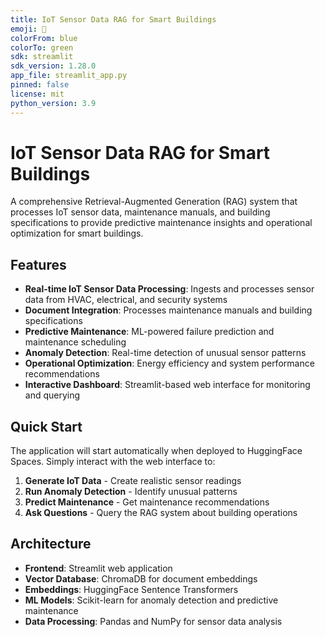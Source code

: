 ```yaml
---
title: IoT Sensor Data RAG for Smart Buildings
emoji: 🏢
colorFrom: blue
colorTo: green
sdk: streamlit
sdk_version: 1.28.0
app_file: streamlit_app.py
pinned: false
license: mit
python_version: 3.9
---
```


# IoT Sensor Data RAG for Smart Buildings

A comprehensive Retrieval-Augmented Generation (RAG) system that processes IoT sensor data, maintenance manuals, and building specifications to provide predictive maintenance insights and operational optimization for smart buildings.

## Features

- **Real-time IoT Sensor Data Processing**: Ingests and processes sensor data from HVAC, electrical, and security systems
- **Document Integration**: Processes maintenance manuals and building specifications  
- **Predictive Maintenance**: ML-powered failure prediction and maintenance scheduling
- **Anomaly Detection**: Real-time detection of unusual sensor patterns
- **Operational Optimization**: Energy efficiency and system performance recommendations
- **Interactive Dashboard**: Streamlit-based web interface for monitoring and querying

## Quick Start

The application will start automatically when deployed to HuggingFace Spaces. Simply interact with the web interface to:

1. **Generate IoT Data** - Create realistic sensor readings
2. **Run Anomaly Detection** - Identify unusual patterns
3. **Predict Maintenance** - Get maintenance recommendations
4. **Ask Questions** - Query the RAG system about building operations

## Architecture

- **Frontend**: Streamlit web application
- **Vector Database**: ChromaDB for document embeddings
- **Embeddings**: HuggingFace Sentence Transformers
- **ML Models**: Scikit-learn for anomaly detection and predictive maintenance
- **Data Processing**: Pandas and NumPy for sensor data analysis
